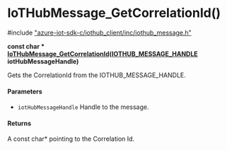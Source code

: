 # IoTHubMessage_GetCorrelationId()

\#include ["azure-iot-sdk-c/iothub_client/inc/iothub_message.h"](../iot-c-ref-iothub-message-h.md)  

**const char * [IoTHubMessage_GetCorrelationId](#iothub__message_8h_1aac9f6f33fc89f91ffa7853692a1555b6)([IOTHUB_MESSAGE_HANDLE](#iothub__message_8h_1a98782b8f57e3f751b4f0196de946432c) iotHubMessageHandle)**

Gets the CorrelationId from the IOTHUB_MESSAGE_HANDLE.

#### Parameters
* `iotHubMessageHandle` Handle to the message.

#### Returns
A const char* pointing to the Correlation Id.


